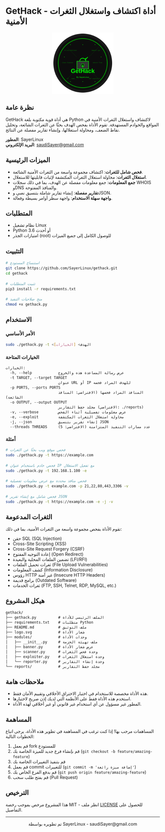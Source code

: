 # GetHack - أداة اكتشاف واستغلال الثغرات الأمنية

<p align="center">
  <img src="logo.svg" alt="GetHack Logo" width="200">
</p>

## نظرة عامة

GetHack هي أداة قوية مكتوبة بلغة Python لاكتشاف واستغلال الثغرات الأمنية في المواقع والخوادم المستهدفة. تقوم الأداة بفحص الهدف بحثًا عن الثغرات الشائعة، وتحليل نقاط الضعف، ومحاولة استغلالها، وإنشاء تقارير مفصلة عن النتائج.

**المطور**: SayerLinux  
**البريد الإلكتروني**: saudiSayer@gmail.com

## الميزات الرئيسية

- **فحص شامل للثغرات**: اكتشاف مجموعة واسعة من الثغرات الأمنية الشائعة.
- **استغلال الثغرات**: محاولة استغلال الثغرات المكتشفة لإثبات قابليتها للاستغلال.
- **جمع المعلومات**: جمع معلومات مفصلة عن الهدف، بما في ذلك سجلات WHOIS وDNS والمنافذ المفتوحة.
- **تقارير مفصلة**: إنشاء تقارير شاملة بتنسيق نصي وJSON.
- **واجهة سهلة الاستخدام**: واجهة سطر أوامر بسيطة وفعالة.

## المتطلبات

- نظام تشغيل Linux
- Python 3.6 أو أحدث
- امتيازات الجذر (root) للوصول الكامل إلى جميع الميزات

## التثبيت

```bash
# استنساخ المستودع
git clone https://github.com/SayerLinux/gethack.git
cd gethack

# تثبيت المتطلبات
pip3 install -r requirements.txt

# منح صلاحيات التنفيذ
chmod +x gethack.py
```

## الاستخدام

### الأمر الأساسي

```bash
sudo ./gethack.py -t <الهدف> [الخيارات]
```

### الخيارات المتاحة

```
الخيارات:
  -h, --help            عرض رسالة المساعدة هذه والخروج
  -t TARGET, --target TARGET
                        عنوان URL أو IP للهدف المراد فحصه
  -p PORTS, --ports PORTS
                        المنافذ المراد فحصها (الافتراضي: المنافذ الشائعة)
  -o OUTPUT, --output OUTPUT
                        مجلد حفظ التقارير (الافتراضي: ./reports)
  -v, --verbose         عرض معلومات تفصيلية أثناء الفحص
  -e, --exploit         محاولة استغلال الثغرات المكتشفة
  -j, --json            إنشاء تقرير بتنسيق JSON
  --threads THREADS     عدد مسارات التنفيذ المتزامنة (الافتراضي: 5)
```

### أمثلة

```bash
# فحص موقع ويب بحثًا عن الثغرات
sudo ./gethack.py -t https://example.com

# فحص خادم باستخدام عنوان IP مع تفعيل الاستغلال
sudo ./gethack.py -t 192.168.1.100 -e

# فحص منافذ محددة مع عرض معلومات تفصيلية
sudo ./gethack.py -t example.com -p 21,22,80,443,3306 -v

# فحص شامل مع إنشاء تقرير JSON
sudo ./gethack.py -t https://example.com -e -j -v
```

## الثغرات المدعومة

تقوم الأداة بفحص مجموعة واسعة من الثغرات الأمنية، بما في ذلك:

- حقن SQL (SQL Injection)
- Cross-Site Scripting (XSS)
- Cross-Site Request Forgery (CSRF)
- إعادة التوجيه المفتوح (Open Redirect)
- تضمين الملفات المحلية والبعيدة (LFI/RFI)
- ثغرات تحميل الملفات (File Upload Vulnerabilities)
- كشف المعلومات (Information Disclosure)
- رؤوس HTTP غير آمنة (Insecure HTTP Headers)
- برامج قديمة (Outdated Software)
- ثغرات الخدمات (FTP, SSH, Telnet, RDP, MySQL, etc.)

## هيكل المشروع

```
gethack/
├── gethack.py          # الملف الرئيسي للأداة
├── requirements.txt    # متطلبات Python
├── README.md           # ملف التوثيق
├── logo.svg            # شعار الأداة
├── modules/            # وحدات الأداة
│   ├── __init__.py     # ملف تهيئة الحزمة
│   ├── banner.py       # عرض شعار الأداة
│   ├── scanner.py      # وحدة فحص الثغرات
│   ├── exploiter.py    # وحدة استغلال الثغرات
│   └── reporter.py     # وحدة إنشاء التقارير
└── reports/            # مجلد حفظ التقارير
```

## ملاحظات هامة

- هذه الأداة مخصصة للاستخدام في اختبار الاختراق الأخلاقي وتقييم الأمان فقط.
- استخدم هذه الأداة فقط على الأنظمة التي لديك إذن صريح لاختبارها.
- المطور غير مسؤول عن أي استخدام غير قانوني أو غير أخلاقي لهذه الأداة.

## المساهمة

المساهمات مرحب بها! إذا كنت ترغب في المساهمة في تطوير هذه الأداة، يرجى اتباع الخطوات التالية:

1. قم بعمل fork للمستودع
2. قم بإنشاء فرع جديد للميزة الخاصة بك (`git checkout -b feature/amazing-feature`)
3. قم بتنفيذ التغييرات الخاصة بك
4. قم بعمل commit للتغييرات (`git commit -m 'إضافة ميزة رائعة'`)
5. قم بدفع الفرع الخاص بك (`git push origin feature/amazing-feature`)
6. قم بفتح طلب سحب (Pull Request)

## الترخيص

هذا المشروع مرخص بموجب رخصة MIT - انظر ملف [LICENSE](LICENSE) للحصول على التفاصيل.

---

<p align="center">
  تم تطويره بواسطة SayerLinux - saudiSayer@gmail.com
</p>